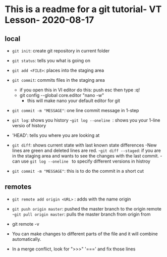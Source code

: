 
# This is a readme for a git tutorial- VT Lesson- 2020-08-17


## local
- `git init`: create git repository in current folder
- `git status`: tells you what is going on 

- `git add <FILE>`: places <FILE> into the staging area
- `git commit`: commits files in the staging area
	- if you open this in VI editor do this: push esc then type :q!
	- git config --global core.editor "nano -w"
		- this will make nano your default editor for git

- `git commit -m "MESSAGE"`: one line commit message in 1-step


- `git log`: shows you history 
	-`git log --oneline `: shows you your 1-line versio of history
- 'HEAD': tells you where you are looking at

- `git diff`: shows current state with last known state differences
	-New lines are green and deleted lines are red.
	-`git diff --staged`: if you are in the staging area and wants to see the changes with the last commit.
	-can use `git log --oneline ` to specify different versions in histroy

- `git commit -m "MESSAGE"`: this is to do the commit in a short cut

## remotes

- `git remote add origin <URL>` : adds <URL> with the name origin
- `git push origin master`: pushed the master branch to the origin remote
-`git pull origin master`: pulls the master branch from origin from 

- git remote -v

- You can make changes to different parts of the file and it will combine automatically.
- In a merge conflict, look for ">>>" '===' and fix those lines
